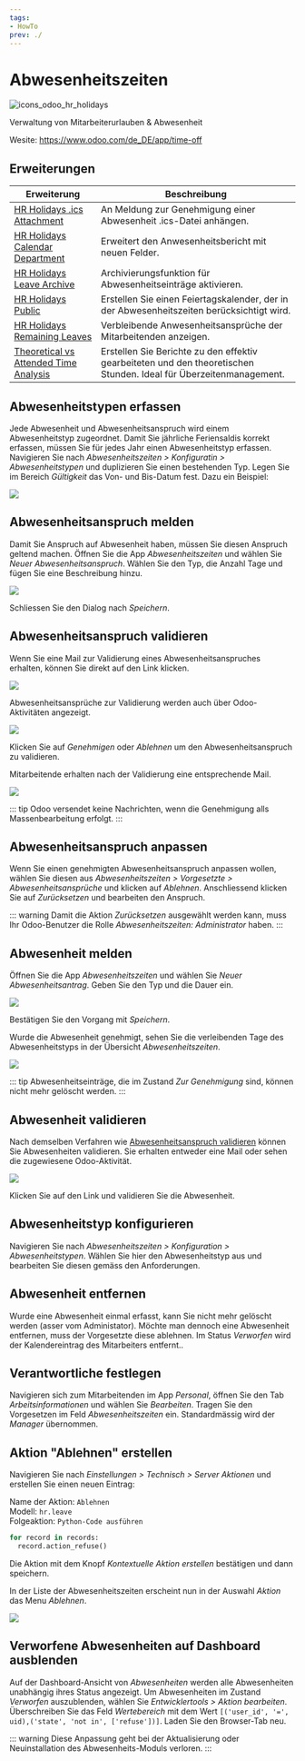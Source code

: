```yaml
---
tags:
- HowTo
prev: ./
---
```

# Abwesenheitszeiten
![icons_odoo_hr_holidays](assets/icons_odoo_hr_holidays.png)

Verwaltung von Mitarbeiterurlauben & Abwesenheit

Wesite: <https://www.odoo.com/de_DE/app/time-off>

## Erweiterungen

| Erweiterung                                                                               | Beschreibung                                                                                                       |
| ----------------------------------------------------------------------------------------- | ------------------------------------------------------------------------------------------------------------------ |
| [HR Holidays .ics Attachment](HR%20Holidays%20ics%20Attachment.md)                        | An Meldung zur Genehmigung einer Abwesenheit .ics-Datei anhängen.                                                  |
| [HR Holidays Calendar Department](HR%20Holidays%20Calendar%20Department.md)               | Erweitert den Anwesenheitsbericht mit neuen Felder.                                                                |
| [HR Holidays Leave Archive](HR%20Holidays%20Leave%20Archive.md)                           | Archivierungsfunktion für Abwesenheitseinträge aktivieren.                                                         |
| [HR Holidays Public](HR%20Holidays%20Public.md)                                           | Erstellen Sie einen Feiertagskalender, der in der Abwesenheitszeiten berücksichtigt wird.                          |
| [HR Holidays Remaining Leaves](HR%20Holidays%20Remaining%20Leaves.md)                     | Verbleibende Anwesenheitsansprüche der Mitarbeitenden anzeigen.                                                    |
| [Theoretical vs Attended Time Analysis](Theoretical%20vs%20Attended%20Time%20Analysis.md) | Erstellen Sie Berichte zu den effektiv gearbeiteten und den theoretischen Stunden. Ideal für Überzeitenmanagement. |

## Abwesenheitstypen erfassen

Jede Abwesenheit und Abwesenheitsanspruch wird einem Abwesenheitstyp zugeordnet. Damit Sie jährliche Feriensaldis korrekt erfassen, müssen Sie für jedes Jahr einen Abwesenheitstyp erfassen. Navigieren Sie nach *Abwesenheitszeiten > Konfiguratin > Abwesenheitstypen* und duplizieren Sie einen bestehenden Typ. Legen Sie im Bereich *Gültigkeit* das Von- und Bis-Datum fest. Dazu ein Beispiel:

![](assets/Abwesenheitszeiten%20Übersicht%20Abwesenheitstypen.png)

## Abwesenheitsanspruch melden

Damit Sie Anspruch auf Abwesenheit haben, müssen Sie diesen Anspruch geltend machen. Öffnen Sie die App *Abwesenheitszeiten* und wählen Sie *Neuer Abwesenheitsanspruch*. Wählen Sie den Typ, die Anzahl Tage und fügen Sie eine Beschreibung hinzu.

![](assets/Abwesenheitszeiten%20Anspruch%20melden.png)

Schliessen Sie den Dialog nach *Speichern*.

## Abwesenheitsanspruch validieren

Wenn Sie eine Mail zur Validierung eines Abwesenheitsanspruches erhalten, können Sie direkt auf den Link klicken.

![](assets/Abwesenheitszeiten%20Anspruch%20Mail.png)

Abwesenheitsansprüche zur Validierung werden auch über Odoo-Aktivitäten angezeigt.

![](assets/Abwesenheitszeiten%20Aktivit%C3%A4t.png)

Klicken Sie auf *Genehmigen* oder *Ablehnen* um den Abwesenheitsanspruch zu validieren.

Mitarbeitende erhalten nach der Validierung eine entsprechende Mail.

![](assets/Abwesenheitszeiten%20Mail%20Validierung.png)

::: tip
Odoo versendet keine Nachrichten, wenn die Genehmigung alls Massenbearbeitung erfolgt.
:::

## Abwesenheitsanspruch anpassen

Wenn Sie einen genehmigten Abwesenheitsanspruch anpassen wollen, wählen Sie diesen aus *Abwesenheitszeiten > Vorgesetzte > Abwesenheitsansprüche* und klicken auf *Ablehnen*. Anschliessend klicken Sie auf *Zurücksetzen* und bearbeiten den Anspruch.

::: warning
Damit die Aktion *Zurücksetzen* ausgewählt werden kann, muss Ihr Odoo-Benutzer die Rolle *Abwesenheitszeiten: Administrator* haben.
:::

## Abwesenheit melden

Öffnen Sie die App *Abwesenheitszeiten* und wählen Sie *Neuer Abwesenheitsantrag*. Geben Sie den Typ und die Dauer ein.

![](assets/Abwesenheitszeiten%20Abwesenheit%20melden.png)

Bestätigen Sie den Vorgang mit *Speichern*.

Wurde die Abwesenheit genehmigt, sehen Sie die verleibenden Tage des Abwesenheitstyps in der Übersicht *Abwesenheitszeiten*.

![](assets/Abwesenheitszeiten%20Verleibend.png)

::: tip
Abwesenheitseinträge, die im Zustand *Zur Genehmigung* sind, können nicht mehr gelöscht werden.
:::

## Abwesenheit validieren

Nach demselben Verfahren wie [Abwesenheitsanspruch validieren](#Abwesenheitsanspruch%20validieren) können Sie Abwesenheiten validieren. Sie erhalten entweder eine Mail oder sehen die zugewiesene Odoo-Aktivität.

![](assets/Anwesenheitszeiten%20Mail%20Abwesenheit.png)

Klicken Sie auf den Link und validieren Sie die Abwesenheit.

## Abwesenheitstyp konfigurieren

Navigieren Sie nach *Abwesenheitszeiten > Konfiguration > Abwesenheitstypen*. Wählen Sie hier den Abwesenheitstyp aus und bearbeiten Sie diesen gemäss den Anforderungen.

## Abwesenheit entfernen

Wurde eine Abwesenheit einmal erfasst, kann Sie nicht mehr gelöscht werden (asser vom Administator). Möchte man dennoch eine Abwesenheit entfernen, muss der Vorgesetzte diese ablehnen. Im Status *Verworfen* wird der Kalendereintrag des Mitarbeiters entfernt..

## Verantwortliche festlegen

Navigieren sich zum Mitarbeitenden im App *Personal*, öffnen Sie den Tab *Arbeitsinformationen* und wählen Sie *Bearbeiten*. Tragen Sie den Vorgesetzen im Feld *Abwesenheitszeiten* ein. Standardmässig wird der *Manager* übernommen.

## Aktion "Ablehnen" erstellen

Navigieren Sie nach *Einstellungen > Technisch > Server Aktionen* und erstellen Sie einen neuen Eintrag:

Name der Aktion: `Ablehnen`\
Modell: `hr.leave`\
Folgeaktion: `Python-Code ausführen`

```python
for record in records:  
  record.action_refuse()
```

Die Aktion mit dem Knopf *Kontextuelle Aktion erstellen* bestätigen und dann speichern.

In der Liste der Abwesenheitszeiten erscheint nun in der Auswahl *Aktion* das Menu *Ablehnen*.

![](assets/Aktionen%20Abwesenheitszeiten%20Ablehnen.png)

## Verworfene Abwesenheiten auf Dashboard ausblenden

Auf der Dashboard-Ansicht von *Abwesenheiten* werden alle Abwesenheiten unabhängig ihres Status angezeigt. Um Abwesenheiten im Zustand *Verworfen* auszublenden, wählen Sie *Entwicklertools > Aktion bearbeiten*. Überschreiben Sie das Feld *Wertebereich* mit dem Wert `[('user_id', '=', uid),('state', 'not in', ['refuse'])]`. Laden Sie den Browser-Tab neu.

::: warning
Diese Anpassung geht bei der Aktualisierung oder Neuinstallation des Abwesenheits-Moduls verloren.
:::
